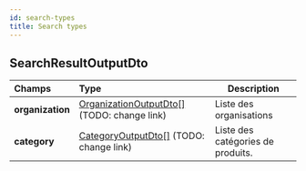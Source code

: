 ```yaml
---
id: search-types
title: Search types
---
```


## SearchResultOutputDto

| Champs           | Type                                                                              | Description                       |
| :--------------- | :-------------------------------------------------------------------------------- | --------------------------------- |
| **organization** | [OrganizationOutputDto[]](search-types#organizationoutputdto) (TODO: change link) | Liste des organisations           |
| **category**     | [CategoryOutputDto[]](search-types#categoryoutputdto) (TODO: change link)         | Liste des catégories de produits. |
